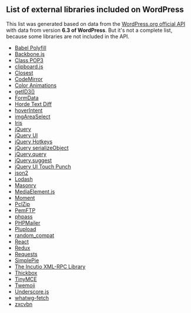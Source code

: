 <h2>List of external libraries included on WordPress</h2>

This list was generated based on data from the [WordPress.org official API](https://codex.wordpress.org/WordPress.org_API#Credits) with data from version **6.3 of WordPress**. But it's not a complete list, because some libraries are not included in the API.

<ul>
	<li><a href="https://babeljs.io/docs/en/babel-polyfill" rel="noopener noreferrer nofollow" target="_blank">Babel Polyfill</a></li>
	<li><a href="http://backbonejs.org/" rel="noopener noreferrer nofollow" target="_blank">Backbone.js</a></li>
	<li><a href="https://squirrelmail.org/" rel="noopener noreferrer nofollow" target="_blank">Class POP3</a></li>
	<li><a href="https://clipboardjs.com/" rel="noopener noreferrer nofollow" target="_blank">clipboard.js</a></li>
	<li><a href="https://github.com/jonathantneal/closest" rel="noopener noreferrer nofollow" target="_blank">Closest</a></li>
	<li><a href="https://codemirror.net/" rel="noopener noreferrer nofollow" target="_blank">CodeMirror</a></li>
	<li><a href="https://plugins.jquery.com/color/" rel="noopener noreferrer nofollow" target="_blank">Color Animations</a></li>
	<li><a href="http://getid3.sourceforge.net/" rel="noopener noreferrer nofollow" target="_blank">getID3()</a></li>
	<li><a href="https://github.com/jimmywarting/FormData" rel="noopener noreferrer nofollow" target="_blank">FormData</a></li>
	<li><a href="https://pear.horde.org/" rel="noopener noreferrer nofollow" target="_blank">Horde Text Diff</a></li>
	<li><a href="http://cherne.net/brian/resources/jquery.hoverIntent.html" rel="noopener noreferrer nofollow" target="_blank">hoverIntent</a></li>
	<li><a href="http://odyniec.net/projects/imgareaselect/" rel="noopener noreferrer nofollow" target="_blank">imgAreaSelect</a></li>
	<li><a href="https://github.com/Automattic/Iris" rel="noopener noreferrer nofollow" target="_blank">Iris</a></li>
	<li><a href="https://jquery.com/" rel="noopener noreferrer nofollow" target="_blank">jQuery</a></li>
	<li><a href="https://jqueryui.com/" rel="noopener noreferrer nofollow" target="_blank">jQuery UI</a></li>
	<li><a href="https://github.com/tzuryby/jquery.hotkeys" rel="noopener noreferrer nofollow" target="_blank">jQuery Hotkeys</a></li>
	<li><a href="http://benalman.com/projects/jquery-misc-plugins/" rel="noopener noreferrer nofollow" target="_blank">jQuery serializeObject</a></li>
	<li><a href="https://plugins.jquery.com/query-object/" rel="noopener noreferrer nofollow" target="_blank">jQuery.query</a></li>
	<li><a href="https://github.com/pvulgaris/jquery.suggest" rel="noopener noreferrer nofollow" target="_blank">jQuery.suggest</a></li>
	<li><a href="http://touchpunch.furf.com/" rel="noopener noreferrer nofollow" target="_blank">jQuery UI Touch Punch</a></li>
	<li><a href="https://github.com/douglascrockford/JSON-js" rel="noopener noreferrer nofollow" target="_blank">json2</a></li>
	<li><a href="https://lodash.com/" rel="noopener noreferrer nofollow" target="_blank">Lodash</a></li>
	<li><a href="http://masonry.desandro.com/" rel="noopener noreferrer nofollow" target="_blank">Masonry</a></li>
	<li><a href="http://mediaelementjs.com/" rel="noopener noreferrer nofollow" target="_blank">MediaElement.js</a></li>
	<li><a href="http://momentjs.com/" rel="noopener noreferrer nofollow" target="_blank">Moment</a></li>
	<li><a href="http://www.phpconcept.net/pclzip/" rel="noopener noreferrer nofollow" target="_blank">PclZip</a></li>
	<li><a href="https://www.phpclasses.org/package/1743-PHP-FTP-client-in-pure-PHP.html" rel="noopener noreferrer nofollow" target="_blank">PemFTP</a></li>
	<li><a href="http://www.openwall.com/phpass/" rel="noopener noreferrer nofollow" target="_blank">phpass</a></li>
	<li><a href="https://github.com/PHPMailer/PHPMailer" rel="noopener noreferrer nofollow" target="_blank">PHPMailer</a></li>
	<li><a href="http://www.plupload.com/" rel="noopener noreferrer nofollow" target="_blank">Plupload</a></li>
	<li><a href="https://github.com/paragonie/random_compat" rel="noopener noreferrer nofollow" target="_blank">random_compat</a></li>
	<li><a href="https://reactjs.org/" rel="noopener noreferrer nofollow" target="_blank">React</a></li>
	<li><a href="https://redux.js.org/" rel="noopener noreferrer nofollow" target="_blank">Redux</a></li>
	<li><a href="http://requests.ryanmccue.info/" rel="noopener noreferrer nofollow" target="_blank">Requests</a></li>
	<li><a href="http://simplepie.org/" rel="noopener noreferrer nofollow" target="_blank">SimplePie</a></li>
	<li><a href="https://code.google.com/archive/p/php-ixr/" rel="noopener noreferrer nofollow" target="_blank">The Incutio XML-RPC Library</a></li>
	<li><a href="http://codylindley.com/thickbox/" rel="noopener noreferrer nofollow" target="_blank">Thickbox</a></li>
	<li><a href="https://www.tinymce.com/" rel="noopener noreferrer nofollow" target="_blank">TinyMCE</a></li>
	<li><a href="https://github.com/twitter/twemoji" rel="noopener noreferrer nofollow" target="_blank">Twemoji</a></li>
	<li><a href="http://underscorejs.org/" rel="noopener noreferrer nofollow" target="_blank">Underscore.js</a></li>
	<li><a href="https://github.com/github/fetch" rel="noopener noreferrer nofollow" target="_blank">whatwg-fetch</a></li>
	<li><a href="https://github.com/dropbox/zxcvbn" rel="noopener noreferrer nofollow" target="_blank">zxcvbn</a></li>
</ul>